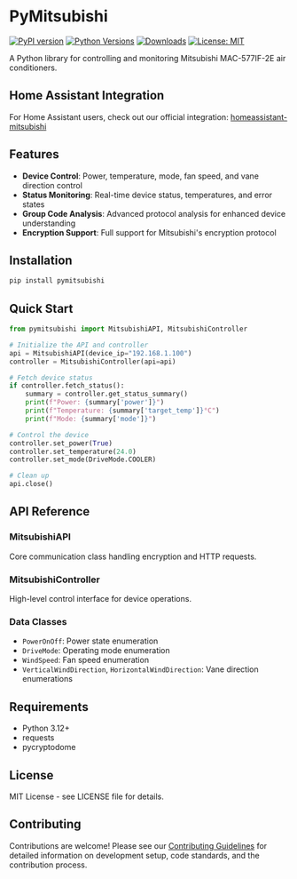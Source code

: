 # PyMitsubishi

[![PyPI version](https://badge.fury.io/py/pymitsubishi.svg)](https://badge.fury.io/py/pymitsubishi)
[![Python Versions](https://img.shields.io/pypi/pyversions/pymitsubishi.svg)](https://pypi.org/project/pymitsubishi/)
[![Downloads](https://static.pepy.tech/badge/pymitsubishi)](https://pepy.tech/project/pymitsubishi)
[![License: MIT](https://img.shields.io/badge/License-MIT-yellow.svg)](https://opensource.org/licenses/MIT)

A Python library for controlling and monitoring Mitsubishi MAC-577IF-2E air conditioners.

## Home Assistant Integration

For Home Assistant users, check out our official integration: [homeassistant-mitsubishi](https://github.com/pymitsubishi/homeassistant-mitsubishi)

## Features

- **Device Control**: Power, temperature, mode, fan speed, and vane direction control
- **Status Monitoring**: Real-time device status, temperatures, and error states
- **Group Code Analysis**: Advanced protocol analysis for enhanced device understanding
- **Encryption Support**: Full support for Mitsubishi's encryption protocol

## Installation

```bash
pip install pymitsubishi
```

## Quick Start

```python
from pymitsubishi import MitsubishiAPI, MitsubishiController

# Initialize the API and controller
api = MitsubishiAPI(device_ip="192.168.1.100")
controller = MitsubishiController(api=api)

# Fetch device status
if controller.fetch_status():
    summary = controller.get_status_summary()
    print(f"Power: {summary['power']}")
    print(f"Temperature: {summary['target_temp']}°C")
    print(f"Mode: {summary['mode']}")

# Control the device
controller.set_power(True)
controller.set_temperature(24.0)
controller.set_mode(DriveMode.COOLER)

# Clean up
api.close()
```

## API Reference

### MitsubishiAPI

Core communication class handling encryption and HTTP requests.

### MitsubishiController

High-level control interface for device operations.

### Data Classes

- `PowerOnOff`: Power state enumeration
- `DriveMode`: Operating mode enumeration
- `WindSpeed`: Fan speed enumeration
- `VerticalWindDirection`, `HorizontalWindDirection`: Vane direction enumerations

## Requirements

- Python 3.12+
- requests
- pycryptodome

## License

MIT License - see LICENSE file for details.

## Contributing

Contributions are welcome! Please see our [Contributing Guidelines](CONTRIBUTING.md) for detailed information on development setup, code standards, and the contribution process.
